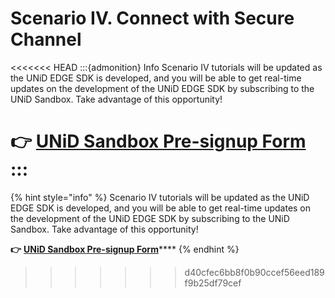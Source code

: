 # Scenario IV. Connect with Secure Channel

<<<<<<< HEAD
:::{admonition} Info
Scenario IV tutorials will be updated as the UNiD EDGE SDK is developed, and you will be able to get real-time updates on the development of the UNiD EDGE SDK by subscribing to the UNiD Sandbox. Take advantage of this opportunity!

👉 [**UNiD Sandbox Pre-signup Form**](https://forms.gle/Lnj5YSpgHpyU9Hks8)
:::
=======
{% hint style="info" %}
Scenario IV tutorials will be updated as the UNiD EDGE SDK is developed, and you will be able to get real-time updates on the development of the UNiD EDGE SDK by subscribing to the UNiD Sandbox. Take advantage of this opportunity!

**👉** [**UNiD Sandbox Pre-signup Form**](https://forms.gle/Lnj5YSpgHpyU9Hks8)****
{% endhint %}
>>>>>>> d40cfec6bb8f0b90ccef56eed189f9b25df79cef
